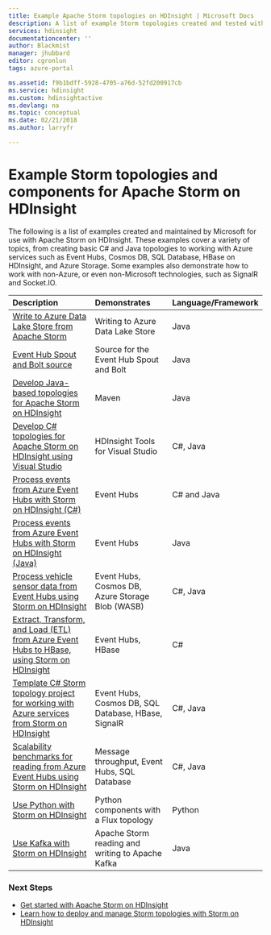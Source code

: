 ```yaml
---
title: Example Apache Storm topologies on HDInsight | Microsoft Docs
description: A list of example Storm topologies created and tested with Apache Storm on HDInsight including basic C# and Java topologies, and working with Event Hubs.
services: hdinsight
documentationcenter: ''
author: Blackmist
manager: jhubbard
editor: cgronlun
tags: azure-portal

ms.assetid: f9b1bdff-5928-4705-a76d-52fd200917cb
ms.service: hdinsight
ms.custom: hdinsightactive
ms.devlang: na
ms.topic: conceptual
ms.date: 02/21/2018
ms.author: larryfr

---
```

# Example Storm topologies and components for Apache Storm on HDInsight

The following is a list of examples created and maintained by Microsoft for use with Apache Storm on HDInsight. These examples cover a variety of topics, from creating basic C# and Java topologies to working with Azure services such as Event Hubs, Cosmos DB, SQL Database, HBase on HDInsight, and Azure Storage. Some examples also demonstrate how to work with non-Azure, or even non-Microsoft technologies, such as SignalR and Socket.IO.

| Description | Demonstrates | Language/Framework |
|:--- |:--- |:--- |
| [Write to Azure Data Lake Store from Apache Storm](apache-storm-write-data-lake-store.md) |Writing to Azure Data Lake Store |Java |
| [Event Hub Spout and Bolt source](https://github.com/apache/storm/tree/master/external/storm-eventhubs) |Source for the Event Hub Spout and Bolt |Java |
| [Develop Java-based topologies for Apache Storm on HDInsight][5797064f] |Maven |Java |
| [Develop C# topologies for Apache Storm on HDInsight using Visual Studio][16fce2d1] |HDInsight Tools for Visual Studio |C#, Java |
| [Process events from Azure Event Hubs with Storm on HDInsight (C#)][844d1d81] |Event Hubs |C# and Java |
| [Process events from Azure Event Hubs with Storm on HDInsight (Java)](https://azure.microsoft.com/resources/samples/hdinsight-java-storm-eventhub/) |Event Hubs |Java |
| [Process vehicle sensor data from Event Hubs using Storm on HDInsight][246ee964] |Event Hubs, Cosmos DB, Azure Storage Blob (WASB) |C#, Java |
| [Extract, Transform, and Load (ETL) from Azure Event Hubs to HBase, using Storm on HDInsight][b4b68194] |Event Hubs, HBase |C# |
| [Template C# Storm topology project for working with Azure services from Storm on HDInsight][ce0c02a2] |Event Hubs, Cosmos DB, SQL Database, HBase, SignalR |C#, Java |
| [Scalability benchmarks for reading from Azure Event Hubs using Storm on HDInsight][d6c540e3] |Message throughput, Event Hubs, SQL Database |C#, Java |
| [Use Python with Storm on HDInsight](apache-storm-develop-python-topology.md) |Python components with a Flux topology |Python |
| [Use Kafka with Storm on HDInsight](../hdinsight-apache-storm-with-kafka.md) | Apache Storm reading and writing to Apache Kafka | Java |

### Next Steps

* [Get started with Apache Storm on HDInsight][2b8c3488]
* [Learn how to deploy and manage Storm topologies with Storm on HDInsight][6eb0d3b8]

[2b8c3488]:apache-storm-tutorial-get-started-linux.md "Learn how to create a Storm on HDInsight cluster and use the Storm Dashboard to deploy example topologies."
[6eb0d3b8]:apache-storm-deploy-monitor-topology.md "Learn how to deploy and manage topologies using the web-based Storm Dashboard and Storm UI or the HDInsight Tools for Visual Studio."
[16fce2d1]:apache-storm-develop-csharp-visual-studio-topology.md "Learn how to create C# Storm topologies by using the HDInsight Tools for Visual Studio."
[5797064f]:apache-storm-develop-java-topology.md "Learn how to create Storm topologies in Java, using Maven, by creating a basic wordcount topology."
[844d1d81]:apache-storm-develop-csharp-event-hub-topology.md "Learn how to read and write data from Azure Event Hubs with Storm on HDInsight."
[246ee964]: https://github.com/hdinsight/hdinsight-storm-examples/blob/master/IotExample/README.md "Learn how to use a Storm topology to read messages from Azure Event Hubs, read documents from Azure Cosmos DB for data referencing and save data to Azure Storage."
[d6c540e3]: https://github.com/hdinsight/hdinsight-storm-examples/blob/master/EventCountExample "Several topologies to demonstrate throughput when reading from Azure Event Hubs and storing to SQL Database using Apache Storm on HDInsight."
[b4b68194]: https://github.com/hdinsight/hdinsight-storm-examples/blob/master/RealTimeETLExample "Learn how to read data from Azure Event Hubs, aggregate & transform the data, then store it to HBase on HDInsight."
[ce0c02a2]: https://github.com/hdinsight/hdinsight-storm-examples/tree/master/templates/HDInsightStormExamples "This project contains templates for spouts, bolts and topologies to interact with various Azure services like Event Hubs, Cosmos DB, and SQL Database."

